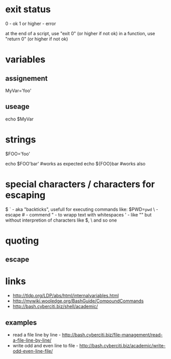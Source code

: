 # exit status

0 - ok
1 or higher - error

at the end of a script, use "exit 0" (or higher if not ok)
in a function, use "return 0" (or higher if not ok)

# variables

## assignement

MyVar='foo'

## useage

echo $MyVar

# strings

$FOO='foo'

echo $FOO'bar'  #works as expected
echo ${FOO}bar  #works also

# special characters / characters for escaping

\$
\`  -   aka "backticks", usefull for executing commands like: $PWD=`pwd`
\\  -   escape
\#  -   commend
\"  -   to wrapp text with whitespaces
\'  -   like "" but without interpretion of characters like $, \ and so one

# quoting

## escape

# links

* http://tldp.org/LDP/abs/html/internalvariables.html
* http://mywiki.wooledge.org/BashGuide/CompoundCommands
* http://bash.cyberciti.biz/shell/academic/

## examples

* read a file line by line - http://bash.cyberciti.biz/file-management/read-a-file-line-by-line/
* write odd and even line to file - http://bash.cyberciti.biz/academic/write-odd-even-line-file/
